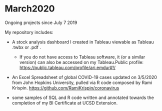 # March2020
Ongoing projects since July 7 2019

My repository includes: 

  - A stock analysis dashboard I created in Tableau viewable as Tableau .twbx or .pdf .
    - If you do not have access to Tableau software, it (or a similar version) can also be accessed on my Tableau.Public profile: https://public.tableau.com/profile/ari.emdur#!/

  - An Excel Spreadsheet of global COVID-19 cases updated on 3/5/2020 from John Hopkins University, pulled via R code composed by Rami Krispin.
  https://github.com/RamiKrispin/coronavirus
  
  - some samples of SQL and R code written and annotated towards the completion of my BI Certificate at UCSD Extension.
  
  
  
  
  
